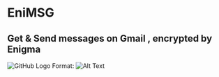 # EniMSG
## Get & Send messages on Gmail , encrypted by Enigma

![GitHub Logo](/images/logo.png)
Format: ![Alt Text](url)
